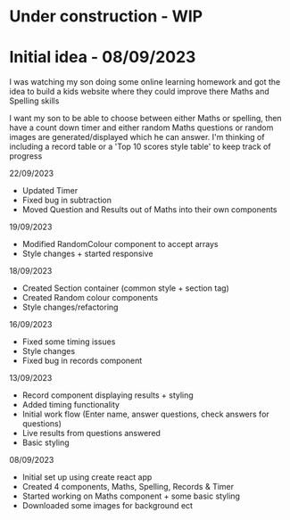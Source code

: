 # Under construction - WIP

# Initial idea - 08/09/2023

I was watching my son doing some online learning homework and got the idea to build a kids website where they could improve there Maths and Spelling skills

I want my son to be able to choose between either Maths or spelling, then have a count down timer and either random Maths questions or random images are generated/displayed which he can answer. I'm thinking of including a record table or a 'Top 10 scores style table' to keep track of progress

22/09/2023

- Updated Timer
- Fixed bug in subtraction
- Moved Question and Results out of Maths into their own components

19/09/2023

- Modified RandomColour component to accept arrays
- Style changes + started responsive

18/09/2023

- Created Section container (common style + section tag)
- Created Random colour components
- Style changes/refactoring

16/09/2023

- Fixed some timing issues
- Style changes
- Fixed bug in records component

13/09/2023

- Record component displaying results + styling
- Added timing functionality
- Initial work flow (Enter name, answer questions, check answers for questions)
- Live results from questions answered
- Basic styling

08/09/2023

- Initial set up using create react app
- Created 4 components, Maths, Spelling, Records & Timer
- Started working on Maths component + some basic styling
- Downloaded some images for background ect
